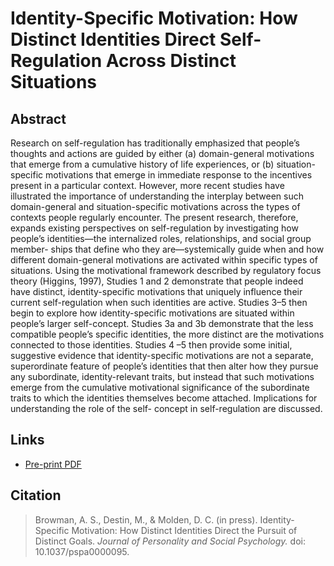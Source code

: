 # Identity-Specific Motivation: How Distinct Identities Direct Self-Regulation Across Distinct Situations

## Abstract

Research on self-regulation has traditionally emphasized that people’s thoughts and actions are guided by either (a) domain-general motivations that emerge from a cumulative history of life experiences, or (b) situation-specific motivations that emerge in immediate response to the incentives present in a particular context. However, more recent studies have illustrated the importance of understanding the interplay between such domain-general and situation-specific motivations across the types of contexts people regularly encounter. The present research, therefore, expands existing perspectives on self-regulation by investigating how people’s identities—the internalized roles, relationships, and social group member- ships that define who they are—systemically guide when and how different domain-general motivations are activated within specific types of situations. Using the motivational framework described by regulatory focus theory (Higgins, 1997), Studies 1 and 2 demonstrate that people indeed have distinct, identity-specific motivations that uniquely influence their current self-regulation when such identities are active. Studies 3–5 then begin to explore how identity-specific motivations are situated within people’s larger self-concept. Studies 3a and 3b demonstrate that the less compatible people’s specific identities, the more distinct are the motivations connected to those identities. Studies 4 –5 then provide some initial, suggestive evidence that identity-specific motivations are not a separate, superordinate feature of people’s identities that then alter how they pursue any subordinate, identity-relevant traits, but instead that such motivations emerge from the cumulative motivational significance of the subordinate traits to which the identities themselves become attached. Implications for understanding the role of the self- concept in self-regulation are discussed.

## Links

* [Pre-print PDF](http://alexbrowman.com/articles/Browman%20et%20al.,%202017,%20JPSP.pdf)

## Citation

> Browman, A. S., Destin, M., & Molden, D. C. (in press). Identity-Specific Motivation: How Distinct Identities Direct the Pursuit of Distinct Goals. *Journal of Personality and Social Psychology.* doi: 10.1037/pspa0000095.